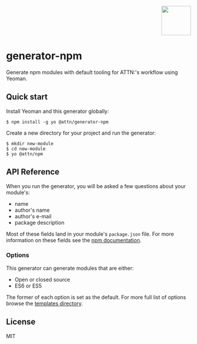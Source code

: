 <p align='right'><img src="https://s3.amazonaws.com/uploads.hipchat.com/133247/964958/yArWHi5iMIqyOmp/attn_logo--dark-01.jpg" width="80"/></p>

# generator-npm

Generate npm modules with default tooling for ATTN:'s workflow using Yeoman.

## Quick start

Install Yeoman and this generator globally:

```
$ npm install -g yo @attn/generator-npm
```

Create a new directory for your project and run the generator:

```
$ mkdir new-module
$ cd new-module
$ yo @attn/npm
```

## API Reference

When you run the generator, you will be asked a few questions about your module's:

- name
- author's name
- author's e-mail
- package description

Most of these fields land in your module's `package.json` file. For more information on these fields see the [npm documentation](https://docs.npmjs.com/files/package.json).

### Options

This generator can generate modules that are either:

- Open or closed source
- ES6 or ES5

The former of each option is set as the default. For more full list of options browse the [templates directory](https://github.com/attn/generator-npm/tree/master/app/templates).

## License

MIT

